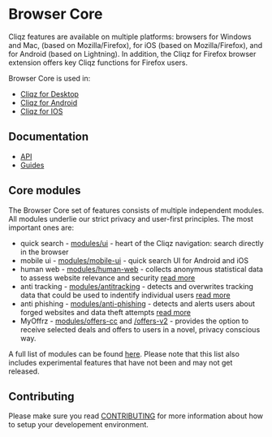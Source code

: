 # Browser Core

Cliqz features are available on multiple platforms: browsers for Windows and Mac, (based on Mozilla/Firefox), for iOS (based on Mozilla/Firefox), and for Android (based on Lightning). In addition, the Cliqz for Firefox browser extension offers key Cliqz functions for Firefox users.

Browser Core is used in:

* [Cliqz for Desktop](https://github.com/cliqz-oss/browser-f)
* [Cliqz for Android](https://github.com/cliqz-oss/browser-android)
* [Cliqz for IOS](https://github.com/cliqz-oss/browser-ios)

## Documentation

* [API](http://docs.clyqz.com/browser-core/api/)
* [Guides](http://docs.clyqz.com/browser-core/guides/)

## Core modules

The Browser Core set of features consists of multiple independent modules. All modules underlie our strict privacy and user-first principles. The most important ones are:

* quick search - [modules/ui](modules/ui/sources) - heart of the Cliqz navigation: search directly in the browser
* mobile ui - [modules/mobile-ui](modules/mobile-ui) - quick search UI for Android and iOS
* human web - [modules/human-web](modules/human-web/) - collects anonymous statistical data to assess website relevance and security [read more](https://cliqz.com/en/whycliqz/human-web)
* anti tracking - [modules/antitracking](modules/antitracking) - detects and overwrites tracking data that could be used to indentify individual users [read more](https://cliqz.com/en/whycliqz/anti-tracking)
* anti phishing -  [modules/anti-phishing](modules/anti-phishing) - detects and alerts users about forged websites and data theft attempts [read more](https://cliqz.com/en/whycliqz/anti-phishing)
* MyOffrz - [modules/offers-cc](modules/offers-cc) and [/offers-v2](modules/offers-v2) - provides the option to receive selected deals and offers to users in a novel, privacy conscious way.

A full list of modules can be found [here](https://github.com/cliqz-oss/browser-core/tree/master/modules). Please note that this list also includes experimental features that have not been and may not get released.

## Contributing

Please make sure you read [CONTRIBUTING](./.github/CONTRIBUTING.md) for more
information about how to setup your developement environment.
